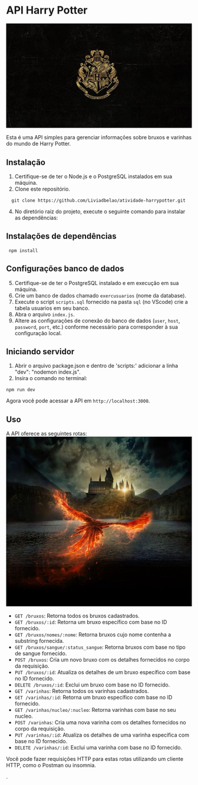 # API Harry Potter
![Imagem principal](./images/hogwarts.jpg)

Esta é uma API simples para gerenciar informações sobre bruxos e varinhas do mundo de Harry Potter.

## Instalação

1. Certifique-se de ter o Node.js e o PostgreSQL instalados em sua máquina.
2. Clone este repositório.
  ```
    git clone https://github.com/Liviadbelao/atividade-harrypotter.git
  ```
  
4. No diretório raiz do projeto, execute o seguinte comando para instalar as dependências:
## Instalações de dependências
```
 npm install
```
## Configurações banco de dados
5. Certifique-se de ter o PostgreSQL instalado e em execução em sua máquina.
6. Crie um banco de dados chamado `exercusuarios` (nome da database).
7. Execute o script `scripts.sql` fornecido na pasta `sql` (no VScode) crie a tabela usuarios em seu banco.
8. Abra o arquivo `index.js`.
9. Altere as configurações de conexão do banco de dados (`user`, `host`, `password`, `port`, etc.) conforme necessário para corresponder à sua configuração local.

## Iniciando servidor 
1. Abrir o arquivo package.json e dentro de 'scripts:' adicionar a linha  "dev": "nodemon index.js".
2. Insira o comando no terminal:
```
npm run dev
```


Agora você pode acessar a API em `http://localhost:3000`.

## Uso

A API oferece as seguintes rotas:
![foto representativa de hogwarts](./images/fenixHarryPotter.jpg)

- `GET /bruxos`: Retorna todos os bruxos cadastrados.
- `GET /bruxos/:id`: Retorna um bruxo específico com base no ID fornecido.
- `GET /bruxos/nomes/:nome`: Retorna bruxos cujo nome contenha a substring fornecida.
- `GET /bruxos/sangue/:status_sangue`: Retorna bruxos com base no tipo de sangue fornecido.
- `POST /bruxos`: Cria um novo bruxo com os detalhes fornecidos no corpo da requisição.
- `PUT /bruxos/:id`: Atualiza os detalhes de um bruxo específico com base no ID fornecido.
- `DELETE /bruxos/:id`: Exclui um bruxo com base no ID fornecido.
- `GET /varinhas`: Retorna todos os varinhas cadastrados.
- `GET /varinhas/:id`: Retorna um bruxo específico com base no ID fornecido.
- `GET /varinhas/nucleo/:nucleo`: Retorna varinhas com base no seu nucleo.
- `POST /varinhas`: Cria uma nova varinha com os detalhes fornecidos no corpo da requisição.
- `PUT /varinhas/:id`: Atualiza os detalhes de uma varinha específica com base no ID fornecido.
- `DELETE /varinhas/:id`: Exclui uma varinha com base no ID fornecido.


Você pode fazer requisições HTTP para estas rotas utilizando um cliente HTTP, como o Postman ou insomnia.

.
